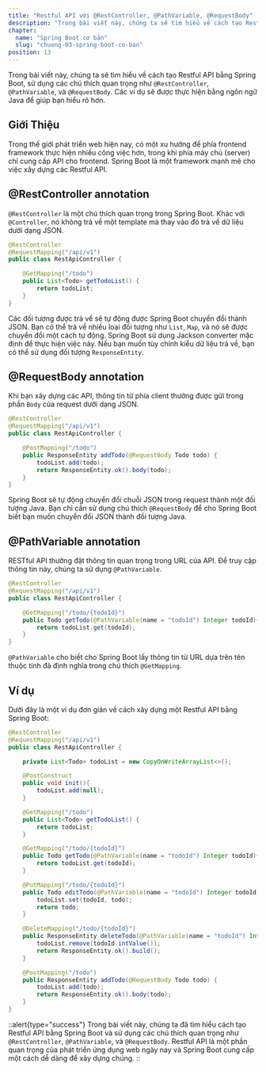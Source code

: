 ```yaml
---
title: "Restful API với @RestController, @PathVariable, @RequestBody"
description: "Trong bài viết này, chúng ta sẽ tìm hiểu về cách tạo Restful API bằng Spring Boot, sử dụng các chú thích quan trọng như @RestController, @PathVariable, và @RequestBody"
chapter:
  name: "Spring Boot cơ bản"
  slug: "chuong-03-spring-boot-co-ban"
position: 13
---
```


Trong bài viết này, chúng ta sẽ tìm hiểu về cách tạo Restful API bằng Spring Boot, sử dụng các chú thích quan trọng như `@RestController`, `@PathVariable`, và `@RequestBody`. Các ví dụ sẽ được thực hiện bằng ngôn ngữ Java để giúp bạn hiểu rõ hơn.

## Giới Thiệu

Trong thế giới phát triển web hiện nay, có một xu hướng để phía frontend framework thực hiện nhiều công việc hơn, trong khi phía máy chủ (server) chỉ cung cấp API cho frontend. Spring Boot là một framework mạnh mẽ cho việc xây dựng các Restful API.

## @RestController annotation

`@RestController` là một chú thích quan trọng trong Spring Boot. Khác với `@Controller`, nó không trả về một template mà thay vào đó trả về dữ liệu dưới dạng JSON.

```java
@RestController
@RequestMapping("/api/v1")
public class RestApiController {

    @GetMapping("/todo")
    public List<Todo> getTodoList() {
        return todoList;
    }
}
```

Các đối tượng được trả về sẽ tự động được Spring Boot chuyển đổi thành JSON. Bạn có thể trả về nhiều loại đối tượng như `List`, `Map`, và nó sẽ được chuyển đổi một cách tự động. Spring Boot sử dụng Jackson converter mặc định để thực hiện việc này. Nếu bạn muốn tùy chỉnh kiểu dữ liệu trả về, bạn có thể sử dụng đối tượng `ResponseEntity`.

## @RequestBody annotation

Khi bạn xây dựng các API, thông tin từ phía client thường được gửi trong phần `Body` của request dưới dạng JSON.

```java
@RestController
@RequestMapping("/api/v1")
public class RestApiController {

    @PostMapping("/todo")
    public ResponseEntity addTodo(@RequestBody Todo todo) {
        todoList.add(todo);
        return ResponseEntity.ok().body(todo);
    }
}
```

Spring Boot sẽ tự động chuyển đổi chuỗi JSON trong request thành một đối tượng Java. Bạn chỉ cần sử dụng chú thích `@RequestBody` để cho Spring Boot biết bạn muốn chuyển đổi JSON thành đối tượng Java.

## @PathVariable annotation

RESTful API thường đặt thông tin quan trọng trong URL của API. Để truy cập thông tin này, chúng ta sử dụng `@PathVariable`.

```java
@RestController
@RequestMapping("/api/v1")
public class RestApiController {

    @GetMapping("/todo/{todoId}")
    public Todo getTodo(@PathVariable(name = "todoId") Integer todoId){
        return todoList.get(todoId);
    }
}
```

`@PathVariable` cho biết cho Spring Boot lấy thông tin từ URL dựa trên tên thuộc tính đã định nghĩa trong chú thích `@GetMapping`.

## Ví dụ

Dưới đây là một ví dụ đơn giản về cách xây dựng một Restful API bằng Spring Boot:

```java
@RestController
@RequestMapping("/api/v1")
public class RestApiController {

    private List<Todo> todoList = new CopyOnWriteArrayList<>();

    @PostConstruct
    public void init(){
        todoList.add(null);
    }

    @GetMapping("/todo")
    public List<Todo> getTodoList() {
        return todoList;
    }

    @GetMapping("/todo/{todoId}")
    public Todo getTodo(@PathVariable(name = "todoId") Integer todoId){
        return todoList.get(todoId);
    }

    @PutMapping("/todo/{todoId}")
    public Todo editTodo(@PathVariable(name = "todoId") Integer todoId, @RequestBody Todo todo){
        todoList.set(todoId, todo);
        return todo;
    }

    @DeleteMapping("/todo/{todoId}")
    public ResponseEntity deleteTodo(@PathVariable(name = "todoId") Integer todoId){
        todoList.remove(todoId.intValue());
        return ResponseEntity.ok().build();
    }

    @PostMapping("/todo")
    public ResponseEntity addTodo(@RequestBody Todo todo) {
        todoList.add(todo);
        return ResponseEntity.ok().body(todo);
    }
}
```

::alert{type="success"}
Trong bài viết này, chúng ta đã tìm hiểu cách tạo Restful API bằng Spring Boot và sử dụng các chú thích quan trọng như `@RestController`, `@PathVariable`, và `@RequestBody`. Restful API là một phần quan trọng của phát triển ứng dụng web ngày nay và Spring Boot cung cấp một cách dễ dàng để xây dựng chúng.
::
